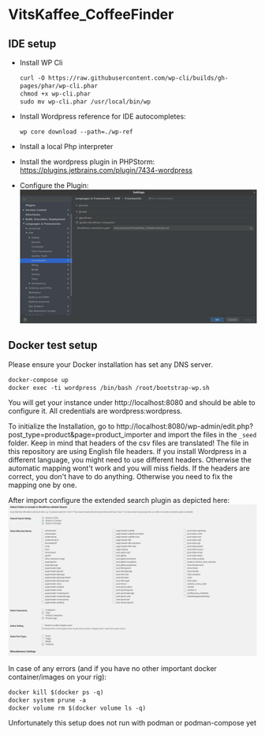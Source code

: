 # VitsKaffee_CoffeeFinder

## IDE setup
- Install WP Cli
    ```
    curl -O https://raw.githubusercontent.com/wp-cli/builds/gh-pages/phar/wp-cli.phar
    chmod +x wp-cli.phar
    sudo mv wp-cli.phar /usr/local/bin/wp
    ```
- Install Wordpress reference for IDE autocompletes:
    ```
    wp core download --path=./wp-ref
    ```
  
- Install a local Php interpreter
- Install the wordpress plugin in PHPStorm: https://plugins.jetbrains.com/plugin/7434-wordpress
- Configure the Plugin: ![WP-setup](./docs/ide-setup.png) 

## Docker test setup

Please ensure your Docker installation has set any DNS server.

```shell script
docker-compose up
docker exec -ti wordpress /bin/bash /root/bootstrap-wp.sh
```

You will get your instance under http://localhost:8080 and should be able to configure it.
All credentials are wordpress:wordpress.

To initialize the Installation, go to http://localhost:8080/wp-admin/edit.php?post_type=product&page=product_importer and import the files in the `_seed` folder. Keep in mind that headers of the csv files are translated! The file in this repository are using English file headers. If you install Wordpress in a different language, you might need to use different headers. Otherwise the automatic mapping wont't work and you will miss fields.
If the headers are correct, you don't have to do anything. Otherwise you need to fix the mapping one by one.

After import configure the extended search plugin as depicted here:  
![Extended Search WP](./docs/extended-search-settings.png)

In case of any errors (and if you have no other important docker container/images on your rig):
```shell script
docker kill $(docker ps -q)
docker system prune -a
docker volume rm $(docker volume ls -q)
```

Unfortunately this setup does not run with podman or podman-compose yet

